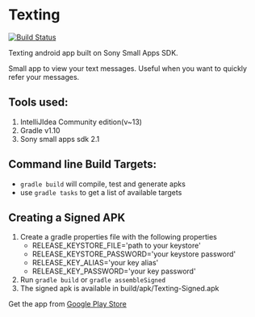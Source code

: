 Texting
=========
[![Build Status](https://travis-ci.org/abyu/texting.png)](https://travis-ci.org/abyu/texting)

Texting android app built on Sony Small Apps SDK.

Small app to view your text messages. Useful when you want to quickly refer your messages.

Tools used:
---------------

1. IntelliJIdea Community edition(v~13)
2. Gradle v1.10
3. Sony small apps sdk 2.1

Command line Build Targets:
----------------------------

- `gradle build` will compile, test and generate apks
- use `gradle tasks` to get a list of available targets

Creating a Signed APK
----------------------

1. Create a gradle properties file with the following properties
    - RELEASE_KEYSTORE_FILE='path to your keystore'
    - RELEASE_KEYSTORE_PASSWORD='your keystore password'
    - RELEASE_KEY_ALIAS='your key alias'
    - RELEASE_KEY_PASSWORD='your key password'
2. Run `gradle build` or `gradle assembleSigned`
3. The signed apk is available in build/apk/Texting-Signed.apk

Get the app from [Google Play Store](https://play.google.com/store/apps/details?id=com.skk.texting)
